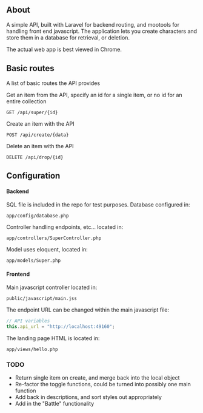 ## About
A simple API, built with Laravel for backend routing, and mootools for handling front end javascript.
The application lets you create characters and store them in a database for retrieval, or deletion.

The actual web app is best viewed in Chrome.

## Basic routes
A list of basic routes the API provides

Get an item from the API, specify an id for a single item, or no id for an entire collection
```shell
GET /api/super/{id}
```

Create an item with the API
```shell
POST /api/create/{data}
```

Delete an item with the API
```shell
DELETE /api/drop/{id}
```

## Configuration

#### Backend

SQL file is included in the repo for test purposes. Database configured in:
```shell
app/config/database.php
```

Controller handling endpoints, etc... located in:
```shell  
app/controllers/SuperController.php
```

Model uses eloquent, located in:
```shell
app/models/Super.php
```

#### Frontend

Main javascript controller located in:
```shell
public/javascript/main.jss
```

The endpoint URL can be changed within the main javascript file:
```javascript
// API variables
this.api_url = "http://localhost:49160";
```

The landing page HTML is located in:
```shell
app/views/hello.php
```

### TODO

- Return single item on create, and merge back into the local object
- Re-factor the toggle functions, could be turned into possibly one main function
- Add back in descriptions, and sort styles out appropriately
- Add in the "Battle" functionality